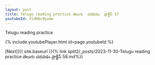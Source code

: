 ```yaml
---
layout: post
title: Telugu reading practice తెలుగు  చదవడం  ప్రాక్టీస్ 57
youtubeId: VldH6c9yu4w
---
```

 
 
Telugu reading practice
 
 
 
 
 


{% include youtubePlayer.html id=page.youtubeId %}
 
[Next]({{ site.baseurl }}{% link  split2/_posts/2023-11-30-Telugu reading practice తెలుగు  చదవడం  ప్రాక్టీస్ 58.md%})
 
